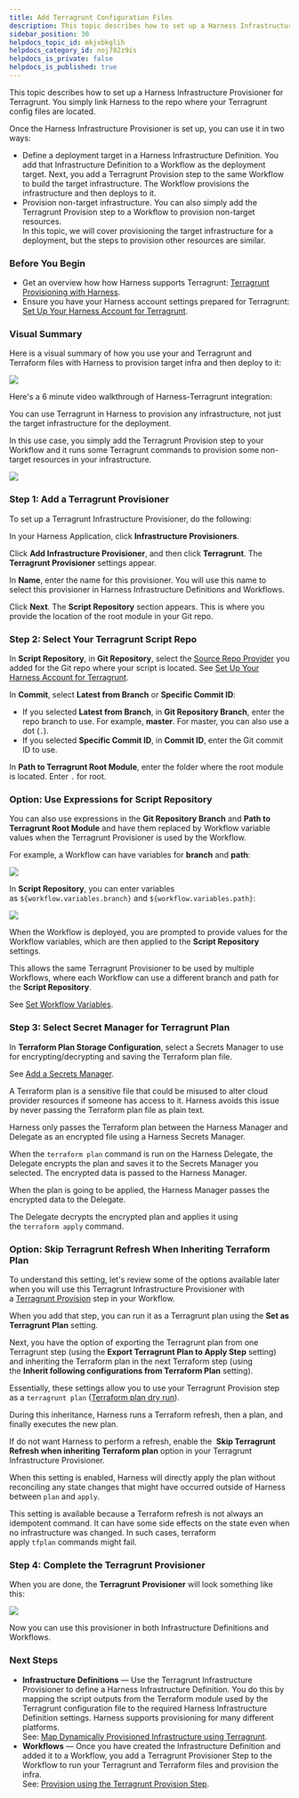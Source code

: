 ```yaml
---
title: Add Terragrunt Configuration Files
description: This topic describes how to set up a Harness Infrastructure Provisioner for Terragrunt.
sidebar_position: 30
helpdocs_topic_id: mkjxbkglih
helpdocs_category_id: noj782z9is
helpdocs_is_private: false
helpdocs_is_published: true
---
```


This topic describes how to set up a Harness Infrastructure Provisioner for Terragrunt. You simply link Harness to the repo where your Terragrunt config files are located.

Once the Harness Infrastructure Provisioner is set up, you can use it in two ways:

* Define a deployment target in a Harness Infrastructure Definition. You add that Infrastructure Definition to a Workflow as the deployment target. Next, you add a Terragrunt Provision step to the same Workflow to build the target infrastructure. The Workflow provisions the infrastructure and then deploys to it.
* Provision non-target infrastructure. You can also simply add the Terragrunt Provision step to a Workflow to provision non-target resources.  
In this topic, we will cover provisioning the target infrastructure for a deployment, but the steps to provision other resources are similar.


### Before You Begin

* Get an overview how how Harness supports Terragrunt: [Terragrunt Provisioning with Harness](../concepts-cd/deployment-types/terragrunt-provisioning-with-harness.md).
* Ensure you have your Harness account settings prepared for Terragrunt: [Set Up Your Harness Account for Terragrunt](set-up-your-harness-account-for-terragrunt.md).

### Visual Summary

Here is a visual summary of how you use your and Terragrunt and Terraform files with Harness to provision target infra and then deploy to it:

![](./static/add-terragrunt-configuration-files-27.png)

Here's a 6 minute video walkthrough of Harness-Terragrunt integration:

<!-- Video:
https://harness-1.wistia.com/medias/rpv5vwzpxz-->
<docvideo src="https://www.youtube.com/embed/HYSi2LAaYdc?feature=oembed" />


You can use Terragrunt in Harness to provision any infrastructure, not just the target infrastructure for the deployment.

In this use case, you simply add the Terragrunt Provision step to your Workflow and it runs some Terragrunt commands to provision some non-target resources in your infrastructure.

![](./static/add-terragrunt-configuration-files-28.png)

### Step 1: Add a Terragrunt Provisioner

To set up a Terragrunt Infrastructure Provisioner, do the following:

In your Harness Application, click **Infrastructure Provisioners**.

Click **Add Infrastructure Provisioner**, and then click **Terragrunt**. The **Terragrunt Provisioner** settings appear.

In **Name**, enter the name for this provisioner. You will use this name to select this provisioner in Harness Infrastructure Definitions and Workflows.

Click **Next**. The **Script Repository** section appears. This is where you provide the location of the root module in your Git repo.

### Step 2: Select Your Terragrunt Script Repo

In **Script Repository**, in **Git Repository**, select the [Source Repo Provider](https://docs.harness.io/article/ay9hlwbgwa-add-source-repo-providers) you added for the Git repo where your script is located. See [Set Up Your Harness Account for Terragrunt](set-up-your-harness-account-for-terragrunt.md).

In **Commit**, select **Latest from Branch** or **Specific Commit ID**:

* If you selected **Latest from Branch**, in **Git Repository Branch**, enter the repo branch to use. For example, **master**. For master, you can also use a dot (`.`).
* If you selected **Specific Commit ID**, in **Commit ID**, enter the Git commit ID to use.

In **Path to Terragrunt Root Module**, enter the folder where the root module is located. Enter `.` for root.

### Option: Use Expressions for Script Repository

You can also use expressions in the **Git Repository Branch** and **Path to Terragrunt Root Module** and have them replaced by Workflow variable values when the Terragrunt Provisioner is used by the Workflow.

For example, a Workflow can have variables for **branch** and **path**:

![](./static/add-terragrunt-configuration-files-29\.png)

In **Script Repository**, you can enter variables as `${workflow.variables.branch}` and `${workflow.variables.path}`:

![](./static/add-terragrunt-configuration-files-30\.png)

When the Workflow is deployed, you are prompted to provide values for the Workflow variables, which are then applied to the **Script Repository** settings.

This allows the same Terragrunt Provisioner to be used by multiple Workflows, where each Workflow can use a different branch and path for the **Script Repository**.

See [Set Workflow Variables](../model-cd-pipeline/workflows/add-workflow-variables-new-template.md).

### Step 3: Select Secret Manager for Terragrunt Plan

In **Terraform Plan Storage Configuration**, select a Secrets Manager to use for encrypting/decrypting and saving the Terraform plan file.

See [Add a Secrets Manager](https://docs.harness.io/article/uuer539u3l-add-a-secrets-manager).

A Terraform plan is a sensitive file that could be misused to alter cloud provider resources if someone has access to it. Harness avoids this issue by never passing the Terraform plan file as plain text.

Harness only passes the Terraform plan between the Harness Manager and Delegate as an encrypted file using a Harness Secrets Manager.

When the `terraform plan` command is run on the Harness Delegate, the Delegate encrypts the plan and saves it to the Secrets Manager you selected. The encrypted data is passed to the Harness Manager.

When the plan is going to be applied, the Harness Manager passes the encrypted data to the Delegate.

The Delegate decrypts the encrypted plan and applies it using the `terraform apply` command.

### Option: Skip Terragrunt Refresh When Inheriting Terraform Plan

To understand this setting, let's review some of the options available later when you will use this Terragrunt Infrastructure Provisioner with a [Terragrunt Provision](provision-using-the-terragrunt-provision-step.md) step in your Workflow.

When you add that step, you can run it as a Terragrunt plan using the **Set as Terragrunt Plan** setting.

Next, you have the option of exporting the Terragrunt plan from one Terragrunt step (using the **Export Terragrunt Plan to Apply Step** setting) and inheriting the Terraform plan in the next Terraform step (using the **Inherit following configurations from Terraform Plan** setting).

Essentially, these settings allow you to use your Terragrunt Provision step as a `terragrunt plan` ([Terraform plan dry run](https://www.terraform.io/docs/commands/plan.html)).

During this inheritance, Harness runs a Terraform refresh, then a plan, and finally executes the new plan.

If do not want Harness to perform a refresh, enable the  **Skip Terragrunt Refresh when inheriting Terraform plan** option in your Terragrunt Infrastructure Provisioner.

When this setting is enabled, Harness will directly apply the plan without reconciling any state changes that might have occurred outside of Harness between `plan` and `apply`.

This setting is available because a Terraform refresh is not always an idempotent command. It can have some side effects on the state even when no infrastructure was changed. In such cases, terraform apply `tfplan` commands might fail.

### Step 4: Complete the Terragrunt Provisioner

When you are done, the **Terragrunt** **Provisioner** will look something like this:

![](./static/add-terragrunt-configuration-files-31\.png)

Now you can use this provisioner in both Infrastructure Definitions and Workflows.

### Next Steps

* **Infrastructure Definitions** — Use the Terragrunt Infrastructure Provisioner to define a Harness Infrastructure Definition. You do this by mapping the script outputs from the Terraform module used by the Terragrunt configuration file to the required Harness Infrastructure Definition settings. Harness supports provisioning for many different platforms.  
See: [Map Dynamically Provisioned Infrastructure using Terragrunt](map-terragrunt-infrastructure.md).
* **Workflows** — Once you have created the Infrastructure Definition and added it to a Workflow, you add a Terragrunt Provisioner Step to the Workflow to run your Terragrunt and Terraform files and provision the infra.  
See: [Provision using the Terragrunt Provision Step](provision-using-the-terragrunt-provision-step.md).

